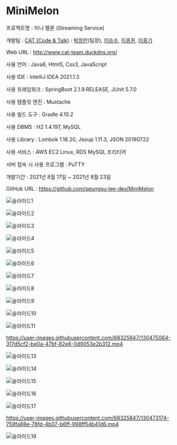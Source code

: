 # MiniMelon

프로젝트명 : 미니 멜론 (Streaming Service)

개발팀 : [CAT (Code & Talk)](https://github.com/Code-And-Talk) : [박정란](https://github.com/uiop1370)(팀장), [이승수](https://github.com/seungsu-lee-dev), [이종원](https://github.com/LJ-W), [이홍기](https://github.com/Hong-code-maker)

Web URL : http://www.cat-team.duckdns.org/

사용 언어 : Java8, Html5, Css3, JavaScript

사용 IDE : IntelliJ IDEA 2021.1.3

사용 프레임워크 : SpringBoot 2.1.9.RELEASE, JUnit 5.7.0

사용 템플릿 엔진 : Mustache

사용 빌드 도구 : Gradle 4.10.2

사용 DBMS : H2 1.4.197, MySQL

사용 Library : Lombok 1.18.20, Jsoup 1.11.3, JSON 20190722

사용 서비스 : AWS EC2 Linux, RDS MySQL 프리티어

서버 접속 시 사용 프로그램 : PuTTY

개발기간 : 2021년 8월 17일 ~ 2021년 8월 23일

GitHub URL : https://github.com/seungsu-lee-dev/MiniMelon

![슬라이드1](https://user-images.githubusercontent.com/68325847/130473402-ff60b720-17e9-4c27-b4f0-326864440923.PNG)

![슬라이드2](https://user-images.githubusercontent.com/68325847/130473419-e62ef65b-09a9-42b7-bf31-0311ce4c87d4.PNG)

![슬라이드3](https://user-images.githubusercontent.com/68325847/130473428-c6873d5e-de4e-4017-afe1-ed7717664835.PNG)

![슬라이드4](https://user-images.githubusercontent.com/68325847/130473437-a44d8b83-02a9-432d-8723-60d063344bd8.PNG)

![슬라이드5](https://user-images.githubusercontent.com/68325847/130473469-57e083bf-d9e5-4712-aebb-af24df05cdde.PNG)

![슬라이드6](https://user-images.githubusercontent.com/68325847/130473477-6ba3f3ce-55d2-4a5f-986a-2e29ec6fa64e.PNG)

![슬라이드7](https://user-images.githubusercontent.com/68325847/130473487-4bfd4b6d-b834-4283-b03f-da56ab7d899c.PNG)

![슬라이드8](https://user-images.githubusercontent.com/68325847/130473498-686bef9d-1f39-4319-9044-2c25532a8707.PNG)

![슬라이드9](https://user-images.githubusercontent.com/68325847/130473520-36cb92f0-5b1e-462b-b648-e10953e1b1e2.PNG)

![슬라이드10](https://user-images.githubusercontent.com/68325847/130473524-d397389a-561c-4cd5-9c25-9f88b341066f.PNG)

![슬라이드11](https://user-images.githubusercontent.com/68325847/130473534-e9e534a9-ab91-496e-9019-135aa0d991fa.PNG)

https://user-images.githubusercontent.com/68325847/130475064-317d5cf2-be0a-47bf-82e6-0d9053e2b312.mp4

![슬라이드13](https://user-images.githubusercontent.com/68325847/130475131-cc9ca6ad-2732-40f3-83af-34e42c0d276b.PNG)

![슬라이드14](https://user-images.githubusercontent.com/68325847/130475137-67e5cfe3-297f-42b1-808c-9825b4fa4186.PNG)

![슬라이드15](https://user-images.githubusercontent.com/68325847/130475146-57e767b5-cf8a-4062-9b69-f968b3f664b4.PNG)

![슬라이드16](https://user-images.githubusercontent.com/68325847/130475157-21eab585-e9ac-4c89-ad56-7a56e3b9bb65.PNG)

![슬라이드17](https://user-images.githubusercontent.com/68325847/130475165-4ecac689-d5ca-4ab5-9a90-9aedfacd88b5.PNG)

https://user-images.githubusercontent.com/68325847/130473174-759fa88e-78fd-4b07-b6ff-998ff54b41d6.mp4

![슬라이드19](https://user-images.githubusercontent.com/68325847/130475208-8aea5137-e8b1-4296-ad71-27c1e7b813ee.PNG)
